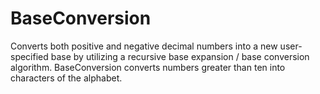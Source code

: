 # BaseConversion

Converts both positive and negative decimal numbers into a new user-specified base by utilizing a recursive base expansion / base conversion algorithm. BaseConversion converts numbers greater than ten into characters of the alphabet.
